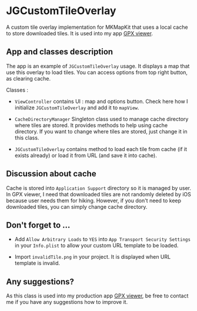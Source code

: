 # JGCustomTileOverlay
A custom tile overlay implementation for MKMapKit that uses a local cache to store downloaded tiles. It is used into my app [GPX viewer](https://apps.apple.com/ch/app/gpx-viewer/id1511582047?l=fr).

## App and classes description

The app is an example of `JGCustomTileOverlay` usage. It displays a map that use this overlay to load tiles. You can access options from top right button, as clearing cache.

Classes : 

- `ViewController` contains UI : map and options button. Check here how I initialize `JGCustomTileOverlay` and add it to `mapView`.


- `CacheDirectoryManager` Singleton class used to manage cache directory where tiles are stored. It provides methods to help using cache directory. If you want to change where tiles are stored, just change it in this class.


- `JGCustomTileOverlay` contains method to load each tile from cache (if it exists already) or load it from URL (and save it into cache).

## Discussion about cache

Cache is stored into `Application Support` directory so it is managed by user. In GPX viewer, I need that downloaded tiles are not randomly deleted by iOS because user needs them for hiking. However, if you don't need to keep downloaded tiles, you can simply change cache directory.


## Don't forget to ...

- Add `Allow Arbitrary Loads` to `YES` into `App Transport Security Settings` in your `Info.plist` to allow your custom URL template to be loaded.

- Import `invalidTile.png` in your project. It is displayed when URL template is invalid.


## Any suggestions?

As this class is used into my production app [GPX viewer](https://apps.apple.com/ch/app/gpx-viewer/id1511582047?l=fr), be free to contact me if you have any suggestions how to improve it.
